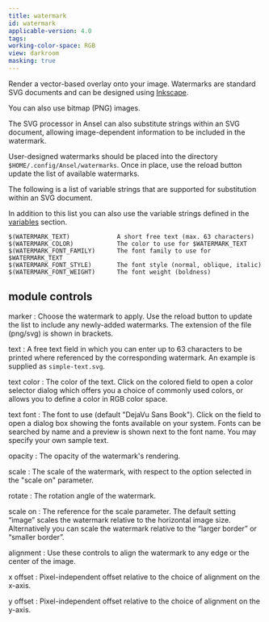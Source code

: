 ```yaml
---
title: watermark
id: watermark
applicable-version: 4.0
tags:
working-color-space: RGB
view: darkroom
masking: true
---
```


Render a vector-based overlay onto your image. Watermarks are standard SVG documents and can be designed using [Inkscape](http://www.inkscape.org/).

You can also use bitmap (PNG) images.

The SVG processor in Ansel can also substitute strings within an SVG document, allowing image-dependent information to be included in the watermark.

User-designed watermarks should be placed into the directory `$HOME/.config/Ansel/watermarks`. Once in place, use the reload button update the list of available watermarks.

The following is a list of variable strings that are supported for substitution within an SVG document.

In addition to this list you can also use the variable strings defined in the [variables](../../special-topics/variables.md) section.

```
$(WATERMARK_TEXT)             A short free text (max. 63 characters)
$(WATERMARK_COLOR)            The color to use for $WATERMARK_TEXT
$(WATERMARK_FONT_FAMILY)      The font family to use for $WATERMARK_TEXT
$(WATERMARK_FONT_STYLE)       The font style (normal, oblique, italic)
$(WATERMARK_FONT_WEIGHT)      The font weight (boldness)
```

## module controls

marker
: Choose the watermark to apply. Use the reload button to update the list to include any newly-added watermarks. The extension of the file (png/svg) is shown in brackets.

text
: A free text field in which you can enter up to 63 characters to be printed where referenced by the corresponding watermark. An example is supplied as `simple-text.svg`.

text color
: The color of the text. Click on the colored field to open a color selector dialog which offers you a choice of commonly used colors, or allows you to define a color in RGB color space.

text font
: The font to use (default "DejaVu Sans Book"). Click on the field to open a dialog box showing the fonts available on your system. Fonts can be searched by name and a preview is shown next to the font name. You may specify your own sample text.

opacity
: The opacity of the watermark's rendering.

scale
: The scale of the watermark, with respect to the option selected in the "scale on" parameter.

rotate
: The rotation angle of the watermark.

scale on
: The reference for the scale parameter. The default setting “image” scales the watermark relative to the horizontal image size. Alternatively you can scale the watermark relative to the “larger border” or “smaller border”.

alignment
: Use these controls to align the watermark to any edge or the center of the image.

x offset
: Pixel-independent offset relative to the choice of alignment on the x-axis.

y offset
: Pixel-independent offset relative to the choice of alignment on the y-axis.
